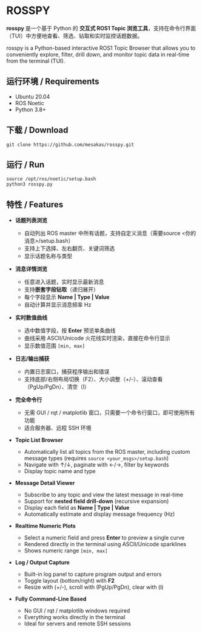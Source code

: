 # ROSSPY

**rosspy** 是一个基于 Python 的 **交互式 ROS1 Topic 浏览工具**，支持在命令行界面（TUI）中方便地查看、筛选、钻取和实时监控话题数据。

rosspy is a Python-based interactive ROS1 Topic Browser that allows you to conveniently explore, filter, drill down, and monitor topic data in real-time from the terminal (TUI).




## 运行环境 / Requirements

- Ubuntu 20.04
- ROS Noetic
- Python 3.8+




## 下载 / Download
```shell
git clone https://github.com/mesakas/rosspy.git
```



## 运行 / Run


```shell
source /opt/ros/noetic/setup.bash
python3 rosspy.py

```




## 特性 / Features

- **话题列表浏览**
  - 自动列出 ROS master 中所有话题，支持自定义消息（需要source <你的消息>/setup.bash）
  - 支持上下选择、左右翻页、关键词筛选
  - 显示话题名称与类型
- **消息详情浏览**
  - 任意进入话题，实时显示最新消息
  - 支持**嵌套字段钻取**（递归展开）
  - 每个字段显示 **Name | Type | Value**
  - 自动计算并显示消息频率 Hz
- **实时数值曲线**
  - 选中数值字段，按 **Enter** 预览单条曲线
  - 曲线采用 ASCII/Unicode 火花线实时渲染，直接在命令行显示
  - 显示数值范围 `[min, max]`
- **日志/输出捕获**
  - 内置日志窗口，捕获程序输出和错误
  - 支持底部/右侧布局切换（F2）、大小调整（+/-）、滚动查看（PgUp/PgDn）、清空（l）
- **完全命令行**
  - 无需 GUI / rqt / matplotlib 窗口，只需要一个命令行窗口，即可使用所有功能
  - 适合服务器、远程 SSH 环境







- **Topic List Browser**
  - Automatically list all topics from the ROS master, including custom message types (requires `source <your_msgs>/setup.bash`)
  - Navigate with ↑/↓, paginate with ←/→, filter by keywords
  - Display topic name and type
- **Message Detail Viewer**
  - Subscribe to any topic and view the latest message in real-time
  - Support for **nested field drill-down** (recursive expansion)
  - Display each field as **Name | Type | Value**
  - Automatically estimate and display message frequency (Hz)
- **Realtime Numeric Plots**
  - Select a numeric field and press **Enter** to preview a single curve
  - Rendered directly in the terminal using ASCII/Unicode sparklines
  - Shows numeric range `[min, max]`
- **Log / Output Capture**
  - Built-in log panel to capture program output and errors
  - Toggle layout (bottom/right) with **F2**
  - Resize with (+/-), scroll with (PgUp/PgDn), clear with (l)
- **Fully Command-Line Based**
  - No GUI / rqt / matplotlib windows required
  - Everything works directly in the terminal
  - Ideal for servers and remote SSH sessions







